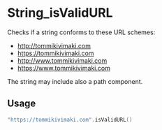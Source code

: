 # String_isValidURL

Checks if a string conforms to these URL schemes:

* http://tommikivimaki.com
* https://tommikivimaki.com 
* http://www.tommikivimaki.com
* https://www.tommikivimaki.com

The string may include also a path component.

## Usage
```swift
"https://tommikivimaki.com".isValidURL()
```
